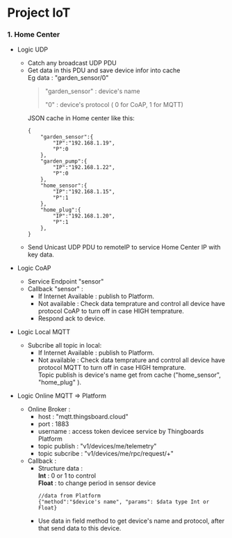# Project IoT

### 1. Home Center

* Logic UDP
    * Catch any broadcast UDP PDU
    * Get data in this PDU and save device infor into cache  
    Eg data : "garden_sensor/0"
        >  
        > "garden_sensor" : device's name
        >  
        > "0"             : device's protocol ( 0 for CoAP, 1 for MQTT)
        >
        JSON cache in Home center like this:  
        ```
        {
            "garden_sensor":{
                "IP":"192.168.1.19",
                "P":0
            },
            "garden_pump":{
                "IP":"192.168.1.22",
                "P":0
            },
            "home_sensor":{
                "IP":"192.168.1.15",
                "P":1
            },
            "home_plug":{
                "IP":"192.168.1.20",
                "P":1
            },
        }
        ```
    * Send Unicast UDP PDU to remoteIP to service Home Center IP with key data.
* Logic CoAP
    * Service Endpoint "sensor" 
    * Callback "sensor" :
        * If Internet Available : publish to Platform.
        * Not available : Check data temprature and control all device have protocol CoAP to turn off in case HIGH temprature.
        * Respond ack to device.

* Logic Local MQTT
    * Subcribe all topic in local:
        * If Internet Available : publish to Platform.
        * Not available : Check data temprature and control all device have protocol MQTT to turn off in case HIGH temprature.  
        Topic publish is device's name get from cache ("home_sensor", "home_plug" ).
* Logic Online MQTT => Platform
    * Online Broker : 
        * host : "mqtt.thingsboard.cloud"
        * port : 1883
        * username : access token devicee service by Thingboards Platform
        * topic publish : "v1/devices/me/telemetry"
        * topic subcribe : "v1/devices/me/rpc/request/+"
    * Callback : 
        * Structure data :   
        **Int** : 0 or 1 to control  
        **Float** : to change period in sensor device
            ```
            //data from Platform
            {"method":"$device's name", "params": $data type Int or Float}
            ```
        * Use data in field method to get device's name and protocol, after that send data to this device.
